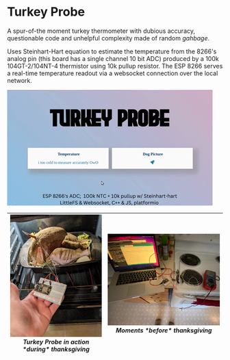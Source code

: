 # Turkey Probe

A spur-of-the moment turkey thermometer with dubious accuracy, questionable code and unhelpful complexity made of random *gahbage*. 

Uses Steinhart-Hart equation to estimate the temperature from the 8266's analog pin (this board has a single channel 10 bit ADC) produced by a 100k 104GT-2/104NT-4 thermistor using 10k pullup resistor.  The ESP 8266 serves a real-time temperature readout via a websocket connection over the local network.  


![](./media/Version0_Animated.gif)



<table>
  <thead>
    <tr>
      <th>
        <img src="./media/esp_Turkey.jpeg" alt="">
        <br/><em> Turkey Probe in action *during* thanksgiving </em>
      </th>
        <th>
        <img src="./media/testESP.jpeg" alt="">
        <br/><em> Moments *before* thanksgiving</em>
      </th>
    </tr>
  </thead>
</table>
